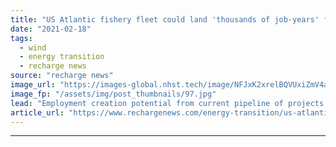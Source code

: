 ```yaml
---
title: "US Atlantic fishery fleet could land 'thousands of job-years' from work in offshore wind"
date: "2021-02-18"
tags: 
  - wind
  - energy transition
  - recharge news
source: "recharge news"
image_url: "https://images-global.nhst.tech/image/NFJxK2xrelBQVUxiZmV4aFk3bktnenpQbGZlVjhUR2IwdERzZGVGb092TT0=/nhst/binary/762fd038c63795990cfcbc33b5b56194"
image_fp: "/assets/img/post_thumbnails/97.jpg"
lead: "Employment creation potential from current pipeline of projects off eastern seaboard put at 2,600 job-hours by New York State Economic Research & Development Authority study"
article_url: "https://www.rechargenews.com/energy-transition/us-atlantic-fishery-fleet-could-land-thousands-of-job-years-from-work-in-offshore-wind/2-1-965635"
---
```


---
